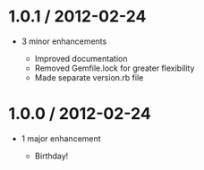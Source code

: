 1.0.1 / 2012-02-24
==================

* 3 minor enhancements

  * Improved documentation
  * Removed Gemfile.lock for greater flexibility
  * Made separate version.rb file

1.0.0 / 2012-02-24
==================

* 1 major enhancement

  * Birthday!
